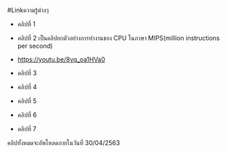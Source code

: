 #Linkความรู้ต่างๆ

- คลิปที่ 1

- คลิปที่ 2
เป็นคลิปยกตัวอย่างการทำงานของ CPU ในภาษา MIPS(million instructions per second)
- https://youtu.be/8yq_oa1HVa0
- คลิปที่ 3

- คลิปที่ 4

- คลิปที่ 5

- คลิปที่ 6

- คลิปที่ 7

คลิปทั้งหมดจะอัพโหลดภายในวันที่ 30/04/2563
